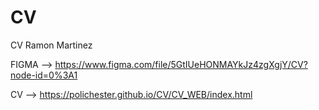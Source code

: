 # CV
CV Ramon Martinez



FIGMA --> https://www.figma.com/file/5GtIUeHONMAYkJz4zgXgjY/CV?node-id=0%3A1

CV --> https://polichester.github.io/CV/CV_WEB/index.html
